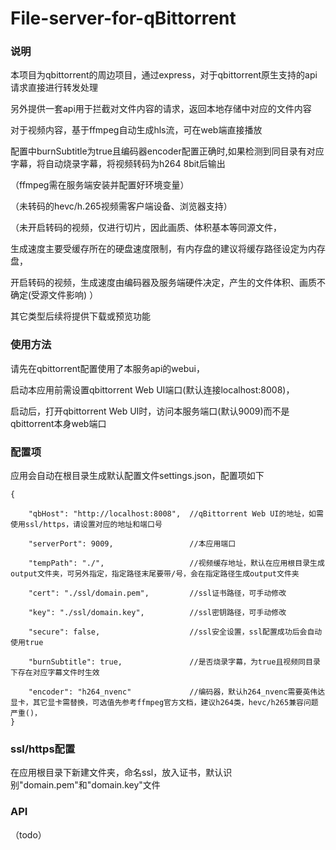 # File-server-for-qBittorrent

### 说明

本项目为qbittorrent的周边项目，通过express，对于qbittorrent原生支持的api请求直接进行转发处理

另外提供一套api用于拦截对文件内容的请求，返回本地存储中对应的文件内容

对于视频内容，基于ffmpeg自动生成hls流，可在web端直接播放

配置中burnSubtitle为true且编码器encoder配置正确时,如果检测到同目录有对应字幕，将自动烧录字幕，将视频转码为h264 8bit后输出

（ffmpeg需在服务端安装并配置好环境变量）

（未转码的hevc/h.265视频需客户端设备、浏览器支持）

（未开启转码的视频，仅进行切片，因此画质、体积基本等同源文件，

生成速度主要受缓存所在的硬盘速度限制，有内存盘的建议将缓存路径设定为内存盘，

开启转码的视频，生成速度由编码器及服务端硬件决定，产生的文件体积、画质不确定(受源文件影响)
）

其它类型后续将提供下载或预览功能

### 使用方法

请先在qbittorrent配置使用了本服务api的webui，

启动本应用前需设置qbittorrent Web UI端口(默认连接localhost:8008)，

启动后，打开qbittorrent Web UI时，访问本服务端口(默认9009)而不是qbittorrent本身web端口

### 配置项

应用会自动在根目录生成默认配置文件settings.json，配置项如下

```
{
    
	"qbHost": "http://localhost:8008",	//qBittorrent Web UI的地址，如需使用ssl/https，请设置对应的地址和端口号

	"serverPort": 9009,             	//本应用端口
    
	"tempPath": "./",					//视频缓存地址，默认在应用根目录生成output文件夹，可另外指定，指定路径末尾要带/号，会在指定路径生成output文件夹

	"cert": "./ssl/domain.pem",     	//ssl证书路径，可手动修改

	"key": "./ssl/domain.key",      	//ssl密钥路径，可手动修改
	
	"secure": false,                 	//ssl安全设置，ssl配置成功后会自动使用true

	"burnSubtitle": true,				//是否烧录字幕，为true且视频同目录下存在对应字幕文件时生效
		
    "encoder": "h264_nvenc"				//编码器，默认h264_nvenc需要英伟达显卡，其它显卡需替换，可选值先参考ffmpeg官方文档，建议h264类，hevc/h265兼容问题严重()，
}
```

### ssl/https配置

在应用根目录下新建文件夹，命名ssl，放入证书，默认识别"domain.pem"和"domain.key"文件

### API

（todo）